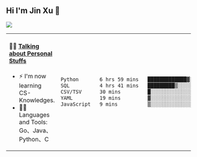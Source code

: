 
## Hi I'm Jin Xu 👋
![](https://komarev.com/ghpvc/?username=jiayouxujin&color=brightgreen&label=PROFILE+VIEWS)



<table align="center">
<tr>
<td valign="top" width="60%">

#### 🏋️‍♀️ <a href="https://github.com/jiayouxujin" target="_blank">Talking about Personal Stuffs</a>
<!-- recent_releases starts -->

- ⚡  I'm now learning CS-Knowledges.  
- 🏊‍♂️ Languages and Tools: Go、Java、Python、C
<!-- recent_releases ends -->
</td>
<td>
 
<!--START_SECTION:waka-->

```txt
Python       6 hrs 59 mins   █████████████▓░░░░░░░░░░░   55.05 %
SQL          4 hrs 41 mins   █████████▒░░░░░░░░░░░░░░░   36.89 %
CSV/TSV      30 mins         █░░░░░░░░░░░░░░░░░░░░░░░░   04.00 %
YAML         19 mins         ▓░░░░░░░░░░░░░░░░░░░░░░░░   02.50 %
JavaScript   9 mins          ▒░░░░░░░░░░░░░░░░░░░░░░░░   01.27 %
```

<!--END_SECTION:waka-->
 
</td>
</tr>
</table>





